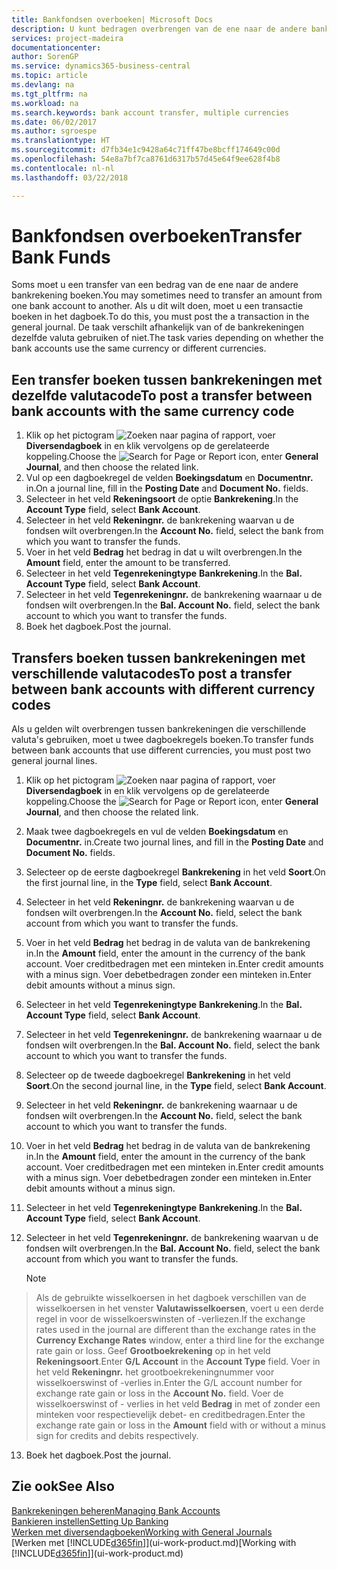 ```yaml
---
title: Bankfondsen overboeken| Microsoft Docs
description: U kunt bedragen overbrengen van de ene naar de andere bankrekening, inclusief andere valuta's, door de transactie in het dagboek te boeken.
services: project-madeira
documentationcenter: 
author: SorenGP
ms.service: dynamics365-business-central
ms.topic: article
ms.devlang: na
ms.tgt_pltfrm: na
ms.workload: na
ms.search.keywords: bank account transfer, multiple currencies
ms.date: 06/02/2017
ms.author: sgroespe
ms.translationtype: HT
ms.sourcegitcommit: d7fb34e1c9428a64c71ff47be8bcff174649c00d
ms.openlocfilehash: 54e8a7bf7ca8761d6317b57d45e64f9ee628f4b8
ms.contentlocale: nl-nl
ms.lasthandoff: 03/22/2018

---
```

# <a name="transfer-bank-funds"></a><span data-ttu-id="305b1-103">Bankfondsen overboeken</span><span class="sxs-lookup"><span data-stu-id="305b1-103">Transfer Bank Funds</span></span>
<span data-ttu-id="305b1-104">Soms moet u een transfer van een bedrag van de ene naar de andere bankrekening boeken.</span><span class="sxs-lookup"><span data-stu-id="305b1-104">You may sometimes need to transfer an amount from one bank account to another.</span></span> <span data-ttu-id="305b1-105">Als u dit wilt doen, moet u een transactie boeken in het dagboek.</span><span class="sxs-lookup"><span data-stu-id="305b1-105">To do this, you must post the a transaction in the general journal.</span></span> <span data-ttu-id="305b1-106">De taak verschilt afhankelijk van of de bankrekeningen dezelfde valuta gebruiken of niet.</span><span class="sxs-lookup"><span data-stu-id="305b1-106">The task varies depending on whether the bank accounts use the same currency or different currencies.</span></span>

## <a name="to-post-a-transfer-between-bank-accounts-with-the-same-currency-code"></a><span data-ttu-id="305b1-107">Een transfer boeken tussen bankrekeningen met dezelfde valutacode</span><span class="sxs-lookup"><span data-stu-id="305b1-107">To post a transfer between bank accounts with the same currency code</span></span>
1. <span data-ttu-id="305b1-108">Klik op het pictogram ![Zoeken naar pagina of rapport](media/ui-search/search_small.png "pictogram Zoeken naar pagina of rapport"), voer **Diversendagboek** in en klik vervolgens op de gerelateerde koppeling.</span><span class="sxs-lookup"><span data-stu-id="305b1-108">Choose the ![Search for Page or Report](media/ui-search/search_small.png "Search for Page or Report icon") icon, enter **General Journal**, and then choose the related link.</span></span>
2. <span data-ttu-id="305b1-109">Vul op een dagboekregel de velden **Boekingsdatum** en **Documentnr.** in.</span><span class="sxs-lookup"><span data-stu-id="305b1-109">On a journal line, fill in the **Posting Date** and **Document No.** fields.</span></span>
3. <span data-ttu-id="305b1-110">Selecteer in het veld **Rekeningsoort** de optie **Bankrekening**.</span><span class="sxs-lookup"><span data-stu-id="305b1-110">In the **Account Type** field, select **Bank Account**.</span></span>
4. <span data-ttu-id="305b1-111">Selecteer in het veld **Rekeningnr.** de bankrekening waarvan u de fondsen wilt overbrengen.</span><span class="sxs-lookup"><span data-stu-id="305b1-111">In the **Account No.** field, select the bank from which you want to transfer the funds.</span></span>
5. <span data-ttu-id="305b1-112">Voer in het veld **Bedrag** het bedrag in dat u wilt overbrengen.</span><span class="sxs-lookup"><span data-stu-id="305b1-112">In the **Amount** field, enter the amount to be transferred.</span></span>
6. <span data-ttu-id="305b1-113">Selecteer in het veld **Tegenrekeningtype** **Bankrekening**.</span><span class="sxs-lookup"><span data-stu-id="305b1-113">In the **Bal. Account Type** field, select **Bank Account**.</span></span>
7. <span data-ttu-id="305b1-114">Selecteer in het veld **Tegenrekeningnr.** de bankrekening waarnaar u de fondsen wilt overbrengen.</span><span class="sxs-lookup"><span data-stu-id="305b1-114">In the **Bal. Account No.** field, select the bank account to which you want to transfer the funds.</span></span>
8. <span data-ttu-id="305b1-115">Boek het dagboek.</span><span class="sxs-lookup"><span data-stu-id="305b1-115">Post the journal.</span></span>

## <a name="to-post-a-transfer-between-bank-accounts-with-different-currency-codes"></a><span data-ttu-id="305b1-116">Transfers boeken tussen bankrekeningen met verschillende valutacodes</span><span class="sxs-lookup"><span data-stu-id="305b1-116">To post a transfer between bank accounts with different currency codes</span></span>
<span data-ttu-id="305b1-117">Als u gelden wilt overbrengen tussen bankrekeningen die verschillende valuta's gebruiken, moet u twee dagboekregels boeken.</span><span class="sxs-lookup"><span data-stu-id="305b1-117">To transfer funds between bank accounts that use different currencies, you must post two general journal lines.</span></span>

1. <span data-ttu-id="305b1-118">Klik op het pictogram ![Zoeken naar pagina of rapport](media/ui-search/search_small.png "pictogram Zoeken naar pagina of rapport"), voer **Diversendagboek** in en klik vervolgens op de gerelateerde koppeling.</span><span class="sxs-lookup"><span data-stu-id="305b1-118">Choose the ![Search for Page or Report](media/ui-search/search_small.png "Search for Page or Report icon") icon, enter **General Journal**, and then choose the related link.</span></span>
2. <span data-ttu-id="305b1-119">Maak twee dagboekregels en vul de velden **Boekingsdatum** en **Documentnr.** in.</span><span class="sxs-lookup"><span data-stu-id="305b1-119">Create two journal lines, and fill in the **Posting Date** and **Document No.** fields.</span></span>
3. <span data-ttu-id="305b1-120">Selecteer op de eerste dagboekregel **Bankrekening** in het veld **Soort**.</span><span class="sxs-lookup"><span data-stu-id="305b1-120">On the first journal line, in the **Type** field, select **Bank Account**.</span></span>
4. <span data-ttu-id="305b1-121">Selecteer in het veld **Rekeningnr.** de bankrekening waarvan u de fondsen wilt overbrengen.</span><span class="sxs-lookup"><span data-stu-id="305b1-121">In the **Account No.** field, select the bank account from which you want to transfer the funds.</span></span>
5. <span data-ttu-id="305b1-122">Voer in het veld **Bedrag** het bedrag in de valuta van de bankrekening in.</span><span class="sxs-lookup"><span data-stu-id="305b1-122">In the **Amount** field, enter the amount in the currency of the bank account.</span></span> <span data-ttu-id="305b1-123">Voer creditbedragen met een minteken in.</span><span class="sxs-lookup"><span data-stu-id="305b1-123">Enter credit amounts with a minus sign.</span></span> <span data-ttu-id="305b1-124">Voer debetbedragen zonder een minteken in.</span><span class="sxs-lookup"><span data-stu-id="305b1-124">Enter debit amounts without a minus sign.</span></span>
6. <span data-ttu-id="305b1-125">Selecteer in het veld **Tegenrekeningtype** **Bankrekening**.</span><span class="sxs-lookup"><span data-stu-id="305b1-125">In the **Bal. Account Type** field, select **Bank Account**.</span></span>
7. <span data-ttu-id="305b1-126">Selecteer in het veld **Tegenrekeningnr.** de bankrekening waarnaar u de fondsen wilt overbrengen.</span><span class="sxs-lookup"><span data-stu-id="305b1-126">In the **Bal. Account No.** field, select the bank account to which you want to transfer the funds.</span></span>
8. <span data-ttu-id="305b1-127">Selecteer op de tweede dagboekregel **Bankrekening** in het veld **Soort**.</span><span class="sxs-lookup"><span data-stu-id="305b1-127">On the second journal line, in the **Type** field, select **Bank Account**.</span></span>
9. <span data-ttu-id="305b1-128">Selecteer in het veld **Rekeningnr.** de bankrekening waarnaar u de fondsen wilt overbrengen.</span><span class="sxs-lookup"><span data-stu-id="305b1-128">In the **Account No.** field, select the bank account to which you want to transfer the funds.</span></span>
10. <span data-ttu-id="305b1-129">Voer in het veld **Bedrag** het bedrag in de valuta van de bankrekening in.</span><span class="sxs-lookup"><span data-stu-id="305b1-129">In the **Amount** field, enter the amount in the currency of the bank account.</span></span> <span data-ttu-id="305b1-130">Voer creditbedragen met een minteken in.</span><span class="sxs-lookup"><span data-stu-id="305b1-130">Enter credit amounts with a minus sign.</span></span> <span data-ttu-id="305b1-131">Voer debetbedragen zonder een minteken in.</span><span class="sxs-lookup"><span data-stu-id="305b1-131">Enter debit amounts without a minus sign.</span></span>
11. <span data-ttu-id="305b1-132">Selecteer in het veld **Tegenrekeningtype** **Bankrekening**.</span><span class="sxs-lookup"><span data-stu-id="305b1-132">In the **Bal. Account Type** field, select **Bank Account**.</span></span>  
12. <span data-ttu-id="305b1-133">Selecteer in het veld **Tegenrekeningnr.** de bankrekening waarvan u de fondsen wilt overbrengen.</span><span class="sxs-lookup"><span data-stu-id="305b1-133">In the **Bal. Account No.** field, select the bank account from which you want to transfer the funds.</span></span>

    > [!NOTE]  
>   <span data-ttu-id="305b1-134">Als de gebruikte wisselkoersen in het dagboek verschillen van de wisselkoersen in het venster **Valutawisselkoersen**, voert u een derde regel in voor de wisselkoerswinsten of -verliezen.</span><span class="sxs-lookup"><span data-stu-id="305b1-134">If the exchange rates used in the journal are different than the exchange rates in the **Currency Exchange Rates** window, enter a third line for the exchange rate gain or loss.</span></span> <span data-ttu-id="305b1-135">Geef **Grootboekrekening** op in het veld **Rekeningsoort**.</span><span class="sxs-lookup"><span data-stu-id="305b1-135">Enter **G/L Account** in the **Account Type** field.</span></span> <span data-ttu-id="305b1-136">Voer in het veld **Rekeningnr.** het grootboekrekeningnummer voor wisselkoerswinst of -verlies in.</span><span class="sxs-lookup"><span data-stu-id="305b1-136">Enter the G/L account number for exchange rate gain or loss in the **Account No.** field.</span></span> <span data-ttu-id="305b1-137">Voer de wisselkoerswinst of - verlies in het veld **Bedrag** in met of zonder een minteken voor respectievelijk debet- en creditbedragen.</span><span class="sxs-lookup"><span data-stu-id="305b1-137">Enter the exchange rate gain or loss in the **Amount** field with or without a minus sign for credits and debits respectively.</span></span>
13. <span data-ttu-id="305b1-138">Boek het dagboek.</span><span class="sxs-lookup"><span data-stu-id="305b1-138">Post the journal.</span></span>

## <a name="see-also"></a><span data-ttu-id="305b1-139">Zie ook</span><span class="sxs-lookup"><span data-stu-id="305b1-139">See Also</span></span>
[<span data-ttu-id="305b1-140">Bankrekeningen beheren</span><span class="sxs-lookup"><span data-stu-id="305b1-140">Managing Bank Accounts</span></span>](bank-manage-bank-accounts.md)  
[<span data-ttu-id="305b1-141">Bankieren instellen</span><span class="sxs-lookup"><span data-stu-id="305b1-141">Setting Up Banking</span></span>](bank-setup-banking.md)  
[<span data-ttu-id="305b1-142">Werken met diversendagboeken</span><span class="sxs-lookup"><span data-stu-id="305b1-142">Working with General Journals</span></span>](ui-work-general-journals.md)  
<span data-ttu-id="305b1-143">[Werken met [!INCLUDE[d365fin](includes/d365fin_md.md)]](ui-work-product.md)</span><span class="sxs-lookup"><span data-stu-id="305b1-143">[Working with [!INCLUDE[d365fin](includes/d365fin_md.md)]](ui-work-product.md)</span></span>

